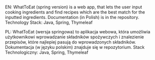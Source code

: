 EN: WhatToEat (spring version) is a web app, that lets the user input cooking ingredients and find recipes which are the best match for the inputted ingredients.
Documentation (in Polish) is in the repository.
Technology Stack: Java, Spring, Thymeleaf

PL: WhatToEat (wersja springowa) to aplikacja webowa, która umożliwia użytkownikowi wprowadzanie składników spożywczych i znalezienie przepisów, które najlepiej pasują do wprowadzonych składników.
Dokumentacja (w języku polskim) znajduje się w repozytorium.
Stack Technologiczny: Java, Spring, Thymeleaf
